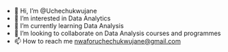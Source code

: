 - 👋 Hi, I’m @Uchechukwujane
- 👀 I’m interested in Data Analytics
- 🌱 I’m currently learning Data Analysis
- 💞️ I’m looking to collaborate on Data Analysis courses and programmes
- 📫 How to reach me nwaforuchechukwujane@gmail.com

<!---
Uchechukwujane/Uchechukwujane is a ✨ special ✨ repository because its `README.md` (this file) appears on your GitHub profile.
You can click the Preview link to take a look at your changes.
--->
